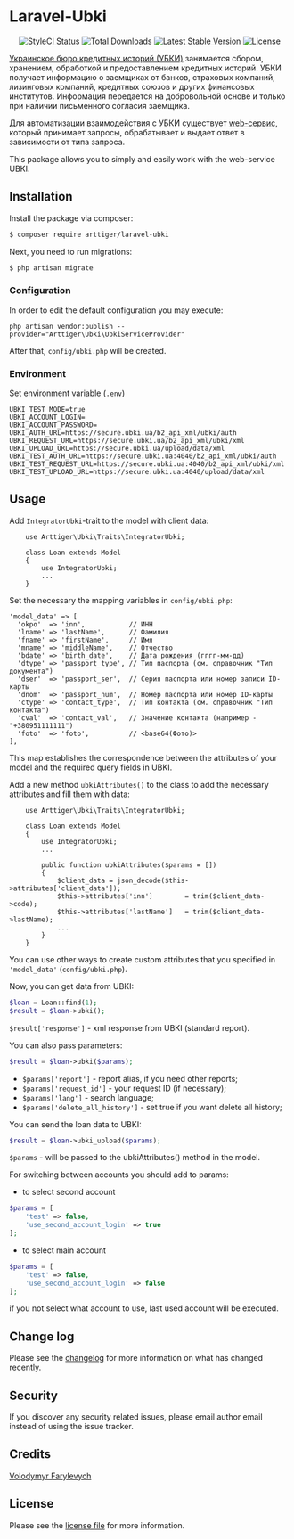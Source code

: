 # Laravel-Ubki

<p align="center">
    <a href="https://github.styleci.io/repos/402058106"><img src="https://github.styleci.io/repos/402058106/shield?style=flat" alt="StyleCI Status"></a>
    <a href="https://packagist.org/packages/arttiger/laravel-ubki"><img src="https://img.shields.io/packagist/dt/arttiger/laravel-ubki?style=flat" alt="Total Downloads"></a>
    <a href="https://packagist.org/packages/arttiger/laravel-ubki"><img src="https://img.shields.io/packagist/v/arttiger/laravel-ubki?style=flat" alt="Latest Stable Version"></a>
    <a href="https://packagist.org/packages/arttiger/laravel-ubki"><img src="https://img.shields.io/packagist/l/arttiger/laravel-ubki?style=flat" alt="License"></a>
</p>

[Украинское бюро кредитных историй (УБКИ)][link-ubki] занимается сбором, хранением, обработкой и предоставлением кредитных историй. УБКИ получает информацию о заемщиках от банков, страховых компаний, лизинговых компаний, кредитных союзов и других финансовых институтов. Информация передается на добровольной основе и только при наличии письменного согласия заемщика.

Для автоматизации взаимодействия с УБКИ существует [web-сервис][link-ubki-api], который принимает запросы, обрабатывает и выдает ответ в зависимости от типа запроса. 

This package allows you to simply and easily work with the web-service UBKI.

## Installation

Install the package via composer:

``` bash
$ composer require arttiger/laravel-ubki
```

Next, you need to run migrations:
```bash
$ php artisan migrate
```

### Configuration

In order to edit the default configuration you may execute:
```
php artisan vendor:publish --provider="Arttiger\Ubki\UbkiServiceProvider"
```

After that, `config/ubki.php` will be created.

### Environment

Set environment variable (`.env`)
```
UBKI_TEST_MODE=true
UBKI_ACCOUNT_LOGIN=
UBKI_ACCOUNT_PASSWORD=
UBKI_AUTH_URL=https://secure.ubki.ua/b2_api_xml/ubki/auth
UBKI_REQUEST_URL=https://secure.ubki.ua/b2_api_xml/ubki/xml
UBKI_UPLOAD_URL=https://secure.ubki.ua/upload/data/xml
UBKI_TEST_AUTH_URL=https://secure.ubki.ua:4040/b2_api_xml/ubki/auth
UBKI_TEST_REQUEST_URL=https://secure.ubki.ua:4040/b2_api_xml/ubki/xml
UBKI_TEST_UPLOAD_URL=https://secure.ubki.ua:4040/upload/data/xml
```

## Usage
Add `IntegratorUbki`-trait to the model with client data:
```
    use Arttiger\Ubki\Traits\IntegratorUbki;

    class Loan extends Model
    {
        use IntegratorUbki;
        ...
    }
```

Set the necessary the mapping variables in `config/ubki.php`:

```
'model_data' => [
  'okpo'  => 'inn',           // ИНН
  'lname' => 'lastName',      // Фамилия
  'fname' => 'firstName',     // Имя
  'mname' => 'middleName',    // Отчество
  'bdate' => 'birth_date',    // Дата рождения (гггг-мм-дд)
  'dtype' => 'passport_type', // Тип паспорта (см. справочник "Тип документа")
  'dser'  => 'passport_ser',  // Серия паспорта или номер записи ID-карты
  'dnom'  => 'passport_num',  // Номер паспорта или номер ID-карты
  'ctype' => 'contact_type',  // Тип контакта (см. справочник "Тип контакта")
  'cval'  => 'contact_val',   // Значение контакта (например - "+380951111111")
  'foto'  => 'foto',          // <base64(Фото)>
],
```
This map establishes the correspondence between the attributes of your model and the required query fields in UBKI.

Add a new method `ubkiAttributes()` to the class to add the necessary attributes and fill them with data:

```
    use Arttiger\Ubki\Traits\IntegratorUbki;

    class Loan extends Model
    {
        use IntegratorUbki;
        ...
        
        public function ubkiAttributes($params = [])
        {
            $client_data = json_decode($this->attributes['client_data']);
            $this->attributes['inn']        = trim($client_data->code); 
            $this->attributes['lastName']   = trim($client_data->lastName); 
            ...
        }
    }
```
You can use other ways to create custom attributes that you specified in `'model_data'` (`config/ubki.php`).

Now, you can get data from UBKI:
```php
$loan = Loan::find(1); 
$result = $loan->ubki();
```
`$result['response']` - xml response from UBKI (standard report).

You can also pass parameters:
```php
$result = $loan->ubki($params);
```
- `$params['report']` - report alias, if you need other reports; 
- `$params['request_id']` - your request ID (if necessary);
- `$params['lang']` - search language;
- `$params['delete_all_history']` - set true if you want delete all history;

You can send the loan data to UBKI:
```php
$result = $loan->ubki_upload($params);
```
`$params` - will be passed to the ubkiAttributes() method in the model.

For switching between accounts you should add to params:
- to select second account
```php
$params = [
    'test' => false,
    'use_second_account_login' => true
];
```

- to select main account
```php
$params = [
    'test' => false,
    'use_second_account_login' => false
];
```

if you not select what account to use, last used account will be executed.

## Change log

Please see the [changelog](CHANGELOG.md) for more information on what has changed recently.

## Security

If you discover any security related issues, please email author email instead of using the issue tracker.

## Credits

[Volodymyr Farylevych](https://github.com/arttiger)

## License

Please see the [license file](LICENSE.md) for more information.

[link-ubki]: https://www.ubki.ua/
[link-ubki-api]: https://sites.google.com/ubki.ua/doc/%D0%BE%D0%B1%D1%89%D0%B8%D0%B5-%D0%BF%D1%80%D0%B8%D0%BD%D1%86%D0%B8%D0%BF%D1%8B-%D0%B2%D0%B7%D0%B0%D0%B8%D0%BC%D0%BE%D0%B4%D0%B5%D0%B9%D1%81%D1%82%D0%B2%D0%B8%D1%8F


